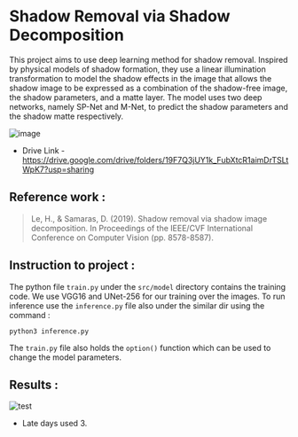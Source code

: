 # Shadow Removal via Shadow Decomposition
This project aims to use deep learning method for shadow removal. Inspired by physical models of shadow formation, they use a linear illumination transformation to model the shadow effects in the image that allows the shadow image to be expressed as a combination of the shadow-free image, the shadow parameters, and a matte layer. The model uses two deep networks, namely SP-Net and M-Net, to predict the shadow parameters and the shadow matte respectively. 

![image](https://github.com/venkydesai/Shadow_removal_via_shadow_decomposition/assets/117113574/f85e754d-1cf0-4453-bcd5-c51495824c66)


* Drive Link - https://drive.google.com/drive/folders/19F7Q3jUY1k_FubXtcR1aimDrTSLtWpK7?usp=sharing

## Reference work :

> Le, H., & Samaras, D. (2019). Shadow removal via shadow image decomposition. In Proceedings of the IEEE/CVF International Conference on Computer Vision (pp. 8578-8587).

## Instruction to project : 

The python file `train.py` under the `src/model` directory contains the training code. We use VGG16 and UNet-256 for our training over the images. 
To run inference use the `inference.py` file also under the similar dir using the command :
```
python3 inference.py
```
The `train.py` file also holds the `option()` function which can be used to change the model parameters.  


## Results :
![test](https://github.com/venkydesai/Shadow_removal_via_shadow_decomposition/assets/117113574/467e1120-37a4-43b7-9157-ed3e4c78f3b2)

- Late days used 3.
